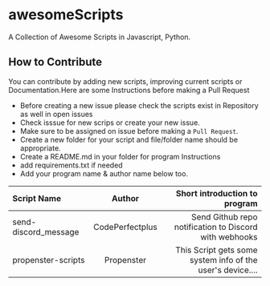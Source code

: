 # awesomeScripts

A Collection of Awesome Scripts in Javascript, Python.

## How to Contribute

You can contribute by adding new scripts, improving current scripts or Documentation.Here are some Instructions
before making a Pull Request

- Before creating a new issue please check the scripts exist in Repository as well in open issues
- Check isssue for new scrips or create your new issue.
- Make sure to be assigned on issue before making a `Pull Request`.
- Create a new folder for your script and file/folder name should be appropriate.
- Create a README.md in your folder for program Instructions
- add requirements.txt if needed
- Add your program name & author name below too.

| Script Name      | Author | Short introduction to program  |
| :---        |    :----:   |   ---: |
|  send-discord_message     | CodePerfectplus | Send Github repo notification to Discord with webhooks |
| propenster-scripts | Propenster        | This Script gets some system info of the user's device....|
